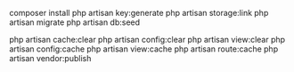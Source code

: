 

composer install
php artisan key:generate
php artisan storage:link
php artisan migrate
php artisan db:seed

php artisan cache:clear
php artisan config:clear
php artisan view:clear
php artisan config:cache
php artisan view:cache
php artisan route:cache
php artisan vendor:publish

